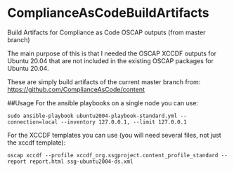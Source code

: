 # ComplianceAsCodeBuildArtifacts
Build Artifacts for Compliance as Code OSCAP outputs (from master branch)

The main purpose of this is that I needed the OSCAP XCCDF outputs for Ubuntu 20.04 that are not included in the existing OSCAP packages for Ubuntu 20.04.

These are simply build artifacts of the current master branch from:
https://github.com/ComplianceAsCode/content

##Usage
For the ansible playbooks on a single node you can use:
```
sudo ansible-playbook ubuntu2004-playbook-standard.yml --connection=local --inventory 127.0.0.1, --limit 127.0.0.1
```

For the XCCDF templates you can use (you will need several files, not just the xccdf template):
```
oscap xccdf --profile xccdf_org.ssgproject.content_profile_standard --report report.html ssg-ubuntu2004-ds.xml
```
